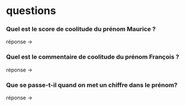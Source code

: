 # questions


### Quel est le score de coolitude du prénom Maurice ?
réponse ->

### Quel est le commentaire de coolitude du prénom François ?
réponse ->

### Que se passe-t-il quand on met un chiffre dans le prénom?
réponse ->
